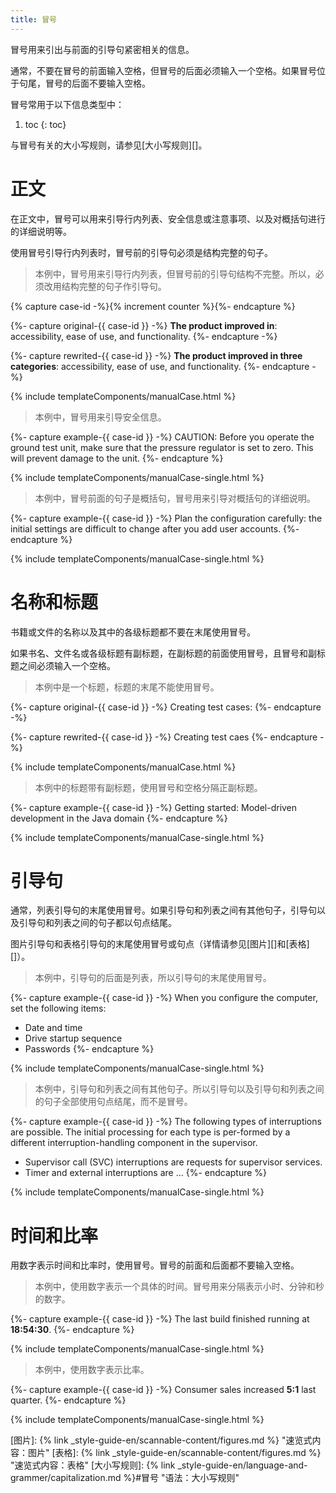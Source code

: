 ```yaml
---
title: 冒号
---
```


冒号用来引出与前面的引导句紧密相关的信息。

通常，不要在冒号的前面输入空格，但冒号的后面必须输入一个空格。如果冒号位于句尾，冒号的后面不要输入空格。

冒号常用于以下信息类型中：

1. toc
{: toc}

与冒号有关的大小写规则，请参见[大小写规则][]。

# 正文

在正文中，冒号可以用来引导行内列表、安全信息或注意事项、以及对概括句进行的详细说明等。

使用冒号引导行内列表时，冒号前的引导句必须是结构完整的句子。

> 本例中，冒号用来引导行内列表，但冒号前的引导句结构不完整。所以，必须改用结构完整的句子作引导句。

{% capture case-id -%}{% increment counter %}{%- endcapture %}

{%- capture original-{{ case-id }} -%}
**The product improved in**: accessibility, ease of use, and functionality.
{%- endcapture -%}

{%- capture rewrited-{{ case-id }} -%}
**The product improved in three categories**: accessibility, ease of use, and functionality.
{%- endcapture -%}

{% include templateComponents/manualCase.html %}

> 本例中，冒号用来引导安全信息。

{%- capture example-{{ case-id }} -%}
CAUTION: Before you operate the ground test unit, make sure that the pressure regulator is set to zero. This will prevent damage to the unit.
{%- endcapture %}

{% include templateComponents/manualCase-single.html %}

> 本例中，冒号前面的句子是概括句，冒号用来引导对概括句的详细说明。

{%- capture example-{{ case-id }} -%}
Plan the configuration carefully: the initial settings are difficult to change after you add user accounts.
{%- endcapture %}

{% include templateComponents/manualCase-single.html %}

# 名称和标题

书籍或文件的名称以及其中的各级标题都不要在末尾使用冒号。

如果书名、文件名或各级标题有副标题，在副标题的前面使用冒号，且冒号和副标题之间必须输入一个空格。

> 本例中是一个标题，标题的末尾不能使用冒号。

{%- capture original-{{ case-id }} -%}
Creating test cases:
{%- endcapture -%}

{%- capture rewrited-{{ case-id }} -%}
Creating test caes
{%- endcapture -%}

{% include templateComponents/manualCase.html %}

> 本例中的标题带有副标题，使用冒号和空格分隔正副标题。

{%- capture example-{{ case-id }} -%}
Getting started: Model-driven development in the Java domain
{%- endcapture %}

{% include templateComponents/manualCase-single.html %}

# 引导句

通常，列表引导句的末尾使用冒号。如果引导句和列表之间有其他句子，引导句以及引导句和列表之间的句子都以句点结尾。

图片引导句和表格引导句的末尾使用冒号或句点（详情请参见[图片][]和[表格][]）。

> 本例中，引导句的后面是列表，所以引导句的末尾使用冒号。

{%- capture example-{{ case-id }} -%}
When you configure the computer, set the following items:

- Date and time
- Drive startup sequence
- Passwords
{%- endcapture %}

{% include templateComponents/manualCase-single.html %}

> 本例中，引导句和列表之间有其他句子。所以引导句以及引导句和列表之间的句子全部使用句点结尾，而不是冒号。

{%- capture example-{{ case-id }} -%}
The following types of interruptions are possible. The initial processing for each type is per-formed by a different interruption-handling component in the supervisor.

- Supervisor call (SVC) interruptions are requests for supervisor services.
- Timer and external interruptions are ...
{%- endcapture %}

{% include templateComponents/manualCase-single.html %}

# 时间和比率

用数字表示时间和比率时，使用冒号。冒号的前面和后面都不要输入空格。

> 本例中，使用数字表示一个具体的时间。冒号用来分隔表示小时、分钟和秒的数字。

{%- capture example-{{ case-id }} -%}
The last build finished running at **18:54:30**.
{%- endcapture %}

{% include templateComponents/manualCase-single.html %}

> 本例中，使用数字表示比率。

{%- capture example-{{ case-id }} -%}
Consumer sales increased **5:1** last quarter.
{%- endcapture %}

{% include templateComponents/manualCase-single.html %}




<!-- link definitions -->
[图片]: {% link _style-guide-en/scannable-content/figures.md %} "速览式内容：图片"
[表格]: {% link _style-guide-en/scannable-content/figures.md %} "速览式内容：表格"
[大小写规则]: {% link _style-guide-en/language-and-grammer/capitalization.md %}#冒号 "语法：大小写规则"